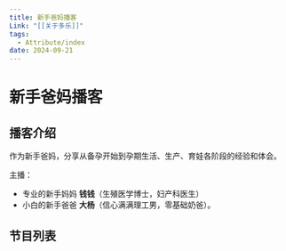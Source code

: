 ```yaml
---
title: 新手爸妈播客
Link: "[[关于多乐]]"
tags:
  - Attribute/index
date: 2024-09-21
---
```

# 新手爸妈播客
## 播客介绍
作为新手爸妈，分享从备孕开始到孕期生活、生产、育娃各阶段的经验和体会。

主播： 
- 专业的新手妈妈 **钱钱**（生殖医学博士，妇产科医生） 
- 小白的新手爸爸 **大杨**（信心满满理工男，零基础奶爸）。

## 节目列表

<IndexList :link-list="['[[播客：新手爸妈]]']" /> 